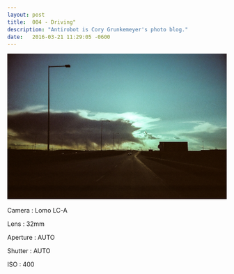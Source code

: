 ```yaml
---
layout: post
title:  004 - Driving"
description: "Antirobot is Cory Grunkemeyer's photo blog."
date:   2016-03-21 11:29:05 -0600
---
```


![004 - Driving](/photos/004.jpg)

Camera
: Lomo LC-A

Lens
: 32mm

Aperture
: AUTO

Shutter
: AUTO

ISO
: 400
